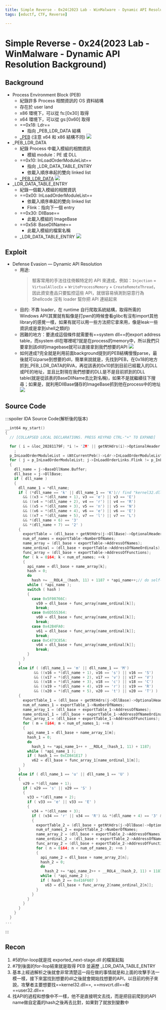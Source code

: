 ```yaml
---
title: Simple Reverse - 0x24(2023 Lab - WinMalware - Dynamic API Resolution Background)
tags: [eductf, CTF, Reverse]

---
```


# Simple Reverse - 0x24(2023 Lab - WinMalware - Dynamic API Resolution Background)
## Background
* Process Environment Block (PEB)
    * 紀錄許多 Process 相關資訊的 OS 資料結構
    * 存在於 user land
    * x86 環境下，可以從 fs:[0x30] 取得
    * x64 環境下，可以從 gs:[0x60] 取得
    * ==0x18: Ldr==
        * 指向 \_PEB\_LDR\_DATA 結構
    * [\_PEB](https://www.vergiliusproject.com/kernels/x64/Windows%2011/22H2%20(2022%20Update)/_PEB) (注意 x64 和 x86 結構不同)
    ![](https://hackmd.io/_uploads/HyIcW4CfT.png)
* \_PEB\_LDR\_DATA
    * 紀錄 Process 中載入模組的相關資訊
        * 模組 module：PE 或 DLL
    * ==0x10: InLoadOrderModuleList==
        * 指向 _LDR_DATA_TABLE_ENTRY
        * 依載入順序串起的雙向 linked list
    * [\_PEB\_LDR\_DATA](https://www.vergiliusproject.com/kernels/x64/Windows%2011/22H2%20(2022%20Update)/_PEB_LDR_DATA)
    ![](https://hackmd.io/_uploads/BJFj-NAGp.png)
* \_LDR\_DATA\_TABLE\_ENTRY
    * 紀錄一個載入模組的相關資訊
    * ==0x00: InLoadOrderModuleList==
        * 依載入順序串起的雙向 linked list
        * Flink：指向下一個 entry
    * ==0x30: DllBase==
        * 此載入模組的 ImageBase
    * ==0x58: BaseDllName==
        * 此載入模組的檔案名稱
    * \_LDR\_DATA\_TABLE\_ENTRY
    ![](https://hackmd.io/_uploads/BJ5JfVAMp.png)
## Exploit
* Defense Evasion — Dynamic API Resolution
    * 用途: 
        > 駭客常用的手法往往倚賴特定的 API 來達成，例如：`Injection` = `VirtualAllocEx` + `WriteProcessMemory` + `CreateRemoteThread`，因此資安產品只要監控這些 API，就很容易偵測到惡意行為
        > Shellcode 沒有 loader 幫你把 API 連結起來
    * 目的: 不靠 loader，在 runtime 自行爬取系統結構，取得所需的 Windows API(其實就有點像是打pwn的時候會看glibc有沒有import其他library的感覺一樣，如果有就可以用一些方法把它拿來用，像是leak一些資訊或是拿到shell之類的)
    * 困難的地方：要達成這個條件就需要有==system dll==的export address table，而system dll在哪裡呢?就是在process的memory中，所以我們只要拿到該dll的imagebase就可以直接拿到我們想要的API
        ![](https://hackmd.io/_uploads/SkIngERMp.png)
    * 如何達成?完全就是利用前面background提到的PEB結構慢慢parse，最後就可以parse到想要的dll，簡單來說就是，先找到PEB，在0x18的地方抓到\_PEB\_LDR\_DATA的RVA，再從該表的0x10抓到目前已經載入的DLL或PE的地址，並且比對現在我們想要的DLL是不是目前抓到的DLL table(就是從該表的BaseDllName去比對名稱)，如果不是就繼續往下搜尋；如果是，就利用DllBase儲存的ImageBase抓到他在process中的地址
        ![](https://hackmd.io/_uploads/H1N1rEAza.png)

## Source Code
:::spoiler IDA Source Code(解析後的版本)
```cpp
__int64 my_start()
{
  // [COLLAPSED LOCAL DECLARATIONS. PRESS KEYPAD CTRL-"+" TO EXPAND]

  for ( i = &loc_20281179F; *i != 'ZM' || getNtHdrs(i)->OptionalHeader.Magic != 0x20B; i = (i - 1) )
    ;
  p_InLoadOrderModuleList = &NtCurrentPeb()->Ldr->InLoadOrderModuleList;
  for ( j = p_InLoadOrderModuleList; j->InLoadOrderLinks.Flink != p_InLoadOrderModuleList; j = j->InLoadOrderLinks.Flink )
  {
    dll_name = j->BaseDllName.Buffer;
    dll_base = j->DllBase;
    if ( dll_name )
    {
      dll_name_1 = *dll_name;
      if ( (*dll_name == 'k' || dll_name_1 == 'K')// find "kernel32.dll" from BaseDllName
        && ((v3 = *(dll_name + 1), v3 == 'e') || v3 == 'E')
        && ((v4 = *(dll_name + 2), v4 == 'r') || v4 == 'R')
        && ((v5 = *(dll_name + 3), v5 == 'n') || v5 == 'N')
        && ((v6 = *(dll_name + 4), v6 == 'e') || v6 == 'E')
        && ((v7 = *(dll_name + 5), v7 == 'l') || v7 == 'L')
        && *(dll_name + 6) == '3'
        && *(dll_name + 7) == '2' )
      {
        exportTable = (dll_base + getNtHdrs(j->DllBase)->OptionalHeader.DataDirectory[0].VirtualAddress);// get kernel32.dll's Export Address Table
        num_of_names = exportTable->NumberOfNames;
        name_array = (dll_base + exportTable->AddressOfNames);
        name_ordinal = (dll_base + exportTable->AddressOfNameOrdinals);
        func_array = (dll_base + exportTable->AddressOfFunctions);
        for ( k = 0i64; k < num_of_names; ++k )
        {
          api_name = dll_base + name_array[k];
          hash = 0;
          do
            hash += __ROL4__(hash, 11) + 1187 + *api_name++;// do self-defined hash function
          while ( *api_name );
          switch ( hash )
          {
            case 0x5F00766C:
              v59 = dll_base + func_array[name_ordinal[k]];
              break;
            case 0x6D555364:
              v60 = dll_base + func_array[name_ordinal[k]];
              break;
            case 0x42B4FA0:
              v61 = dll_base + func_array[name_ordinal[k]];
              break;
            case 0xC473C85A:
              v64 = dll_base + func_array[name_ordinal[k]];
              break;
          }
        }
      }
      else if ( (dll_name_1 == 'm' || dll_name_1 == 'M')
             && ((v16 = *(dll_name + 1), v16 == 's') || v16 == 'S')
             && ((v17 = *(dll_name + 2), v17 == 'v') || v17 == 'V')
             && ((v18 = *(dll_name + 3), v18 == 'c') || v18 == 'C')
             && ((v19 = *(dll_name + 4), v19 == 'r') || v19 == 'R')
             && ((v20 = *(dll_name + 5), v20 == 't') || v20 == 'T') )
      {
        exportTable_1 = (dll_base + getNtHdrs(j->DllBase)->OptionalHeader.DataDirectory[0].VirtualAddress);
        num_of_names_1 = exportTable_1->NumberOfNames;
        name_array_1 = (dll_base + exportTable_1->AddressOfNames);
        name_ordinal_1 = (dll_base + exportTable_1->AddressOfNameOrdinals);
        func_array_1 = (dll_base + exportTable_1->AddressOfFunctions);
        for ( m = 0i64; m < num_of_names_1; ++m )
        {
          api_name_1 = dll_base + name_array_1[m];
          hash_1 = 0;
          do
            hash_1 += *api_name_1++ + __ROL4__(hash_1, 11) + 1187;
          while ( *api_name_1 );
          if ( hash_1 == 0xCD841E17 )
            v62 = dll_base + func_array_1[name_ordinal_1[m]];
        }
      }
      else if ( dll_name_1 == 'u' || dll_name_1 == 'U' )
      {
        v29 = *(dll_name + 1);
        if ( v29 == 's' || v29 == 'S' )
        {
          v33 = *(dll_name + 2);
          if ( v33 == 'e' || v33 == 'E' )
          {
            v34 = *(dll_name + 3);
            if ( (v34 == 'r' || v34 == 'R') && *(dll_name + 4) == '3' && *(dll_name + 5) == '2' )
            {
              exportTable_2 = (dll_base + getNtHdrs(j->DllBase)->OptionalHeader.DataDirectory[0].VirtualAddress);
              num_of_names_2 = exportTable_2->NumberOfNames;
              name_array_2 = (dll_base + exportTable_2->AddressOfNames);
              name_ordinal_2 = (dll_base + exportTable_2->AddressOfNameOrdinals);
              func_array_2 = (dll_base + exportTable_2->AddressOfFunctions);
              for ( n = 0i64; n < num_of_names_2; ++n )
              {
                api_name_2 = dll_base + name_array_2[n];
                hash_2 = 0;
                do
                  hash_2 += *api_name_2++ + __ROL4__(hash_2, 11) + 1187;
                while ( *api_name_2 );
                if ( hash_2 == 0x416F607 )
                  v63 = dll_base + func_array_2[name_ordinal_2[n]];
              }
            }
          }
        }
      }
    }
  }
...
```
:::
## Recon
1. #5的for-loop就是找 exported_next-stage.dll 的檔案起點
2. #7到後面的for-llop結束就是取得 PEB 並遍歷 \_LDR\_DATA\_TABLE\_ENTRY
3. 基本上經過解析之後就會非常清楚這一段在做的事情就是和上面的攻擊手法一模一樣，接下來當找到想要的dll之後就會開始找想要的API，以目前的例子來說，攻擊者主要想要找==kernel32.dll==, ==msvcrt.dll==和==user32.dll==
4. 找API的過程和想像中不一樣，他不是直接明文去找，而是把目前爬到的API name做自定義的hash之後再去比對，如果對了就放到變數中